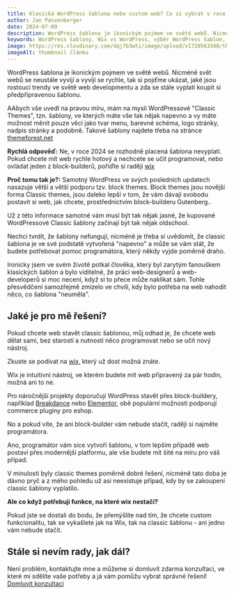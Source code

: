 ```yaml
---
title: Klasická WordPress šablona nebo custom web? Co si vybrat v roce 2024?
author: Jan Panzenberger
date: 2024-07-09
description: WordPress šablona je ikonickým pojmem ve světě webů. Nicméně svět webů se neustále vyvíjí a vyvíjí se rychle, tak si pojďmě ukázat, jaké jsou rostoucí trendy ve světě web developmentu.
keywords: WordPress šablony, Wix vs WordPress, výběr WordPress šablon, alternativy k WordPressu, jak vybrat správnou šablonu
image: https://res.cloudinary.com/dqj7b3wti/image/upload/v1720563348/thumbnail-wordpress-sablona_x6o3op.webp
imageAlt: thumbnail článku
---
```


WordPress šablona je ikonickým pojmem ve světě webů. Nicméně svět webů se neustále vyvíjí a vyvíjí se rychle, tak si pojďme ukázat, jaké jsou rostoucí trendy ve světě web developmentu a zda se stále vyplatí koupit si předpřipravenou šablonu.

AAbych vše uvedl na pravou míru, mám na mysli WordPressové "Classic Themes", tzn. šablony, ve kterých máte vše tak nějak napevno a vy máte možnost měnit pouze věci jako tvar menu, barevné schéma, logo stránky, nadpis stránky a podobně. Takové šablony najdete třeba na stránce [themeforest.net](https://themeforest.net)

**Rychlá odpověď:** Ne, v roce 2024 se rozhodně placená šablona nevyplatí. Pokud chcete mít web rychle hotový a nechcete se učit programovat, nebo ovládat jeden z block-builderů, pořiďte si raději [wix](https://wix.com)

**Proč tomu tak je?:** Samotný WordPress ve svých posledních updatech nasazuje větší a větší podporu tzv. block themes. Block themes jsou novější forma Classic themes, jsou daleko lepší v tom, že vám dávají svobodu postavit si web, jak chcete, prostřednictvím block-builderu Gutenberg..

Už z této informace samotné vám musí být tak nějak jasné, že kupované WordPressové Classic šablony začínají být tak nějak oldschool.

Nechci tvrdit, že šablony nefungují, nicméně je třeba si uvědomit, že classic šablona je ve své podstatě vytvořená "napevno" a může se vám stát, že budete potřebovat pomoc programátora, který někdy vyjde poměrně draho.

Ironicky jsem ve svém životě potkal člověka, který byl zarytým fanouškem klasických šablon a bylo viditelné, že práci web-designerů a web-developerů si moc necení, když si to přece může naklikat sám. Tohle přesvědčení samozřejmě zmizelo ve chvíli, kdy bylo potřeba na web nahodit něco, co šablona "neuměla".

## Jaké je pro mě řešení?

Pokud chcete web stavět classic šablonou, můj odhad je, že chcete web dělat sami, bez starostí a nutnosti něco programovat nebo se učit nový nástroj.

Zkuste se podívat na [wix](https://wix.com), který už dost možná znáte.

Wix je intuitivní nástroj, ve kterém budete mít web připravený za pár hodin, možná ani to ne.

Pro náročnější projekty doporučuji WordPress stavět přes block-buildery, například [Breakdance](https://breakdance.com/) nebo [Elementor](elementor.com), obě populární možnosti podporují commerce pluginy pro eshop.

No a pokud víte, že ani block-builder vám nebude stačit, raději si najměte programátora.

Ano, programátor vám sice vytvoří šablonu, v tom lepším případě web postaví přes modernější platformu, ale vše budete mít šité na míru pro váš případ.

V minulosti byly classic themes poměrně dobré řešení, nicméně tato doba je dávno pryč a z mého pohledu už asi neexistuje případ, kdy by se zakoupení classic šablony vyplatilo.

**Ale co když potřebuji funkce, na které wix nestačí?**

Pokud jste se dostali do bodu, že přemýšlíte nad tím, že chcete custom funkcionalitu, tak se vykašlete jak na Wix, tak na classic šablonu - ani jedno vám nebude stačit.

## Stále si nevím rady, jak dál?

Není problém, kontaktujte mne a můžeme si domluvit zdarma konzultaci, ve které mi sdělíte vaše potřeby a já vám pomůžu vybrat správné řešení!
[Domluvit konzultaci](/#contact)